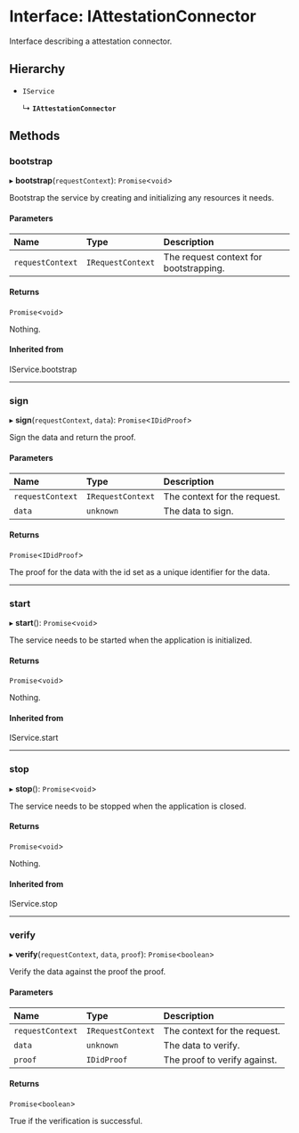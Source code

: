 # Interface: IAttestationConnector

Interface describing a attestation connector.

## Hierarchy

- `IService`

  ↳ **`IAttestationConnector`**

## Methods

### bootstrap

▸ **bootstrap**(`requestContext`): `Promise`\<`void`\>

Bootstrap the service by creating and initializing any resources it needs.

#### Parameters

| Name | Type | Description |
| :------ | :------ | :------ |
| `requestContext` | `IRequestContext` | The request context for bootstrapping. |

#### Returns

`Promise`\<`void`\>

Nothing.

#### Inherited from

IService.bootstrap

___

### sign

▸ **sign**(`requestContext`, `data`): `Promise`\<`IDidProof`\>

Sign the data and return the proof.

#### Parameters

| Name | Type | Description |
| :------ | :------ | :------ |
| `requestContext` | `IRequestContext` | The context for the request. |
| `data` | `unknown` | The data to sign. |

#### Returns

`Promise`\<`IDidProof`\>

The proof for the data with the id set as a unique identifier for the data.

___

### start

▸ **start**(): `Promise`\<`void`\>

The service needs to be started when the application is initialized.

#### Returns

`Promise`\<`void`\>

Nothing.

#### Inherited from

IService.start

___

### stop

▸ **stop**(): `Promise`\<`void`\>

The service needs to be stopped when the application is closed.

#### Returns

`Promise`\<`void`\>

Nothing.

#### Inherited from

IService.stop

___

### verify

▸ **verify**(`requestContext`, `data`, `proof`): `Promise`\<`boolean`\>

Verify the data against the proof the proof.

#### Parameters

| Name | Type | Description |
| :------ | :------ | :------ |
| `requestContext` | `IRequestContext` | The context for the request. |
| `data` | `unknown` | The data to verify. |
| `proof` | `IDidProof` | The proof to verify against. |

#### Returns

`Promise`\<`boolean`\>

True if the verification is successful.
